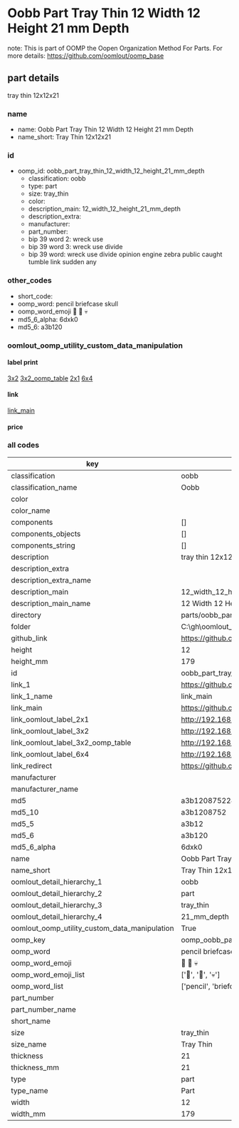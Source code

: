 # Oobb Part Tray Thin 12 Width 12 Height 21 mm Depth  

note: This is part of OOMP the Oopen Organization Method For Parts. For more details: https://github.com/oomlout/oomp_base

##  part details
  



tray thin 12x12x21



### name
* name: Oobb Part Tray Thin 12 Width 12 Height 21 mm Depth
* name_short: Tray Thin 12x12x21 
### id
* oomp_id: oobb_part_tray_thin_12_width_12_height_21_mm_depth
  * classification: oobb
  * type: part
  * size: tray_thin
  * color: 
  * description_main: 12_width_12_height_21_mm_depth
  * description_extra: 
  * manufacturer: 
  * part_number: 
  * bip 39 word 2: wreck use
  * bip 39 word 3: wreck use divide
  * bip 39 word: wreck use divide opinion engine zebra public caught tumble link sudden any

### other_codes
* short_code: 
* oomp_word: pencil briefcase skull
* oomp_word_emoji :pencil: :briefcase: :skull:
* md5_6_alpha: 6dxk0
* md5_6: a3b120






### oomlout_oomp_utility_custom_data_manipulation
#### label print
[3x2](http://192.168.1.245:1112/?label=oomp%206dxk0)
[3x2_oomp_table](http://192.168.1.108:1112/?label=oomp%206dxk0)
[2x1](http://192.168.1.242:1112/?label=oomp%206dxk0)
[6x4](http://192.168.1.55:1112/?label=oomp%206dxk0)    

#### link

[link_main](https://github.com/oomlout/oomlout_oobb_version_4_generated_parts/tree/main/navigation_oomp/oobb/part/tray_thin/12_width_12_height_21_mm_depth/part)                              

#### price







### all codes 
| key | value |  
| --- | --- |  
| classification | oobb |  
| classification_name | Oobb |  
| color |  |  
| color_name |  |  
| components | [] |  
| components_objects | [] |  
| components_string | [] |  
| description | tray thin 12x12x21 |  
| description_extra |  |  
| description_extra_name |  |  
| description_main | 12_width_12_height_21_mm_depth |  
| description_main_name | 12 Width 12 Height 21 mm Depth |  
| directory | parts/oobb_part_tray_thin_12_width_12_height_21_mm_depth |  
| folder | C:\gh\oomlout_oobb_version_4_generated_parts\parts\oobb_part_tray_thin_12_width_12_height_21_mm_depth |  
| github_link | https://github.com/oomlout/oomlout_oomp_part_src/tree/main/parts/oobb_part_tray_thin_12_width_12_height_21_mm_depth |  
| height | 12 |  
| height_mm | 179 |  
| id | oobb_part_tray_thin_12_width_12_height_21_mm_depth |  
| link_1 | https://github.com/oomlout/oomlout_oobb_version_4_generated_parts/tree/main/navigation_oomp/oobb/part/tray_thin/12_width_12_height_21_mm_depth/part |  
| link_1_name | link_main |  
| link_main | https://github.com/oomlout/oomlout_oobb_version_4_generated_parts/tree/main/navigation_oomp/oobb/part/tray_thin/12_width_12_height_21_mm_depth/part |  
| link_oomlout_label_2x1 | http://192.168.1.242:1112/?label=oomp%206dxk0 |  
| link_oomlout_label_3x2 | http://192.168.1.245:1112/?label=oomp%206dxk0 |  
| link_oomlout_label_3x2_oomp_table | http://192.168.1.108:1112/?label=oomp%206dxk0 |  
| link_oomlout_label_6x4 | http://192.168.1.55:1112/?label=oomp%206dxk0 |  
| link_redirect | https://github.com/oomlout/oomlout_oobb_version_4_generated_parts/tree/main/parts/oobb_tray_thin_12_12_21 |  
| manufacturer |  |  
| manufacturer_name |  |  
| md5 | a3b12087522475a3fe2539b67ffbeff1 |  
| md5_10 | a3b1208752 |  
| md5_5 | a3b12 |  
| md5_6 | a3b120 |  
| md5_6_alpha | 6dxk0 |  
| name | Oobb Part Tray Thin 12 Width 12 Height 21 mm Depth |  
| name_short | Tray Thin 12x12x21  |  
| oomlout_detail_hierarchy_1 | oobb |  
| oomlout_detail_hierarchy_2 | part |  
| oomlout_detail_hierarchy_3 | tray_thin |  
| oomlout_detail_hierarchy_4 | 21_mm_depth |  
| oomlout_oomp_utility_custom_data_manipulation | True |  
| oomp_key | oomp_oobb_part_tray_thin_12_width_12_height_21_mm_depth |  
| oomp_word | pencil briefcase skull |  
| oomp_word_emoji | :pencil: :briefcase: :skull: |  
| oomp_word_emoji_list | [':pencil:', ':briefcase:', ':skull:'] |  
| oomp_word_list | ['pencil', 'briefcase', 'skull'] |  
| part_number |  |  
| part_number_name |  |  
| short_name |  |  
| size | tray_thin |  
| size_name | Tray Thin |  
| thickness | 21 |  
| thickness_mm | 21 |  
| type | part |  
| type_name | Part |  
| width | 12 |  
| width_mm | 179 |  
